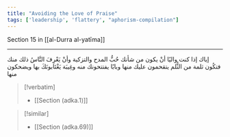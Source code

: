 ```yaml
---
title: "Avoiding the Love of Praise"
tags: ['leadership', 'flattery', "aphorism-compilation"]
---
```


 Section 15 in [[al-Durra al-yatīma]]

---
إياك إذا كنت واليًا أنْ يكون من شأنك حُبُّ المدح والتزكية وأنْ يَعْرِفَ النَّاسُ ذلك منك فتكُون ثلمة من الثُّلم يتقحمون عليك منها وبابًا يفتتحونك منه وغِيبَة يَغْتَابونَكَ بها ويضحكون منها

> [!verbatim]
> - [[Section (adka.1)]]

> [!similar]
> - [[Section (adka.69)]]
